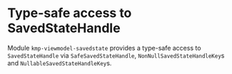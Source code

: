 # Type-safe access to SavedStateHandle

Module `kmp-viewmodel-savedstate` provides a type-safe access to `SavedStateHandle`
via `SafeSavedStateHandle`, `NonNullSavedStateHandleKey`s and `NullableSavedStateHandleKey`s.
